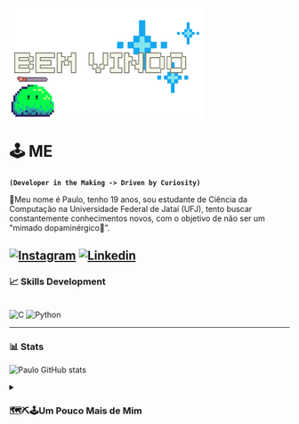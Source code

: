 <div style="display: inline_block"><br>
<img align="center" alt="IMG" height="200" width="350" src="https://github.com/Paulo-if/Paulo-if/blob/main/Bem%20vindo.png">
</div>

# 🕹️ ME
**`(Developer in the Making -> Driven by Curiosity)`**

👋Meu nome é Paulo, tenho 19 anos, sou estudante de Ciência da Computação na Universidade Federal de Jataí (UFJ), tento buscar constantemente conhecimentos novos, com o objetivo de não ser um "mimado dopaminérgico🎈”.

[![Instagram](https://img.shields.io/badge/Instagram-E4405F?style=for-the-badge&logo=instagram&logoColor=white)](https://www.instagram.com/otaviopaul0/)
[![Linkedin](https://img.shields.io/badge/LinkedIn-0077B5?style=for-the-badge&logo=linkedin&logoColor=white)](https://www.linkedin.com/in/paulo-ot%C3%A1vio-115a47283/)
---


### 📈 Skills Development

<div style="display: inline_block"><br/>
<img align="center" alt="C" src="https://img.shields.io/badge/C-00599C?style=for-the-badge&logo=c&logoColor=white">
<img align="center" alt="Python" src="https://img.shields.io/badge/Python-3776AB?style=for-the-badge&logo=python&logoColor=white">

---

### 📊 Stats

![Paulo GitHub stats](https://github-readme-stats.vercel.app/api?username=Paulo-if&show_icons=true&theme=tokyonight)

<details>
 <summary><h3>  🗺️⛏️🕹️Um Pouco Mais de Mim</h3></summary>

- Sou brasileiro, apaixonado pelo mundo, mesmo que seja o virtual. Acredito que o conhecimento é poder e, por isso, estou constantemente em busca de novos desafios e aprendizados. Seja mergulhando em livros, explorando um novo hobby ou simplesmente conversando com pessoas interessantes. Nas minhas horas vagas estou jogando com algum amigo


# 

